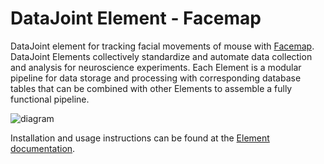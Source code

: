 # DataJoint Element - Facemap

DataJoint element for tracking facial movements of mouse with
[Facemap](https://github.com/MouseLand/facemap). DataJoint Elements
collectively standardize and automate data collection and analysis for neuroscience
experiments. Each Element is a modular pipeline for data storage and processing with
corresponding database tables that can be combined with other Elements to assemble a
fully functional pipeline.

![diagram](https://raw.githubusercontent.com/datajoint/element-facemap/main/images/diagram_flowchart.svg)

Installation and usage instructions can be found at the 
[Element documentation](datajoint.com/docs/elements/element-facemap).
